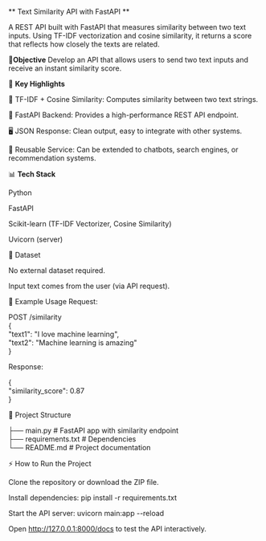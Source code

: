 ** Text Similarity API with FastAPI **

A REST API built with FastAPI that measures similarity between two text inputs. Using TF-IDF vectorization and cosine similarity, it returns a score that reflects how closely the texts are related.

📌**Objective**
Develop an API that allows users to send two text inputs and receive an instant similarity score.

🚀 **Key Highlights**

🧠 TF-IDF + Cosine Similarity: Computes similarity between two text strings.

🚀 FastAPI Backend: Provides a high-performance REST API endpoint.

🖥 JSON Response: Clean output, easy to integrate with other systems.

🔧 Reusable Service: Can be extended to chatbots, search engines, or recommendation systems.

📊 **Tech Stack**

Python

FastAPI

Scikit-learn (TF-IDF Vectorizer, Cosine Similarity)

Uvicorn (server)

📂 Dataset

No external dataset required.

Input text comes from the user (via API request).

🧪 Example Usage
Request:

POST /similarity  
{  
  "text1": "I love machine learning",  
  "text2": "Machine learning is amazing"  
}  


Response:

{  
  "similarity_score": 0.87  
}  


📂 Project Structure

├── main.py                # FastAPI app with similarity endpoint  
├── requirements.txt       # Dependencies  
└── README.md              # Project documentation  


⚡ How to Run the Project

Clone the repository or download the ZIP file.

Install dependencies: pip install -r requirements.txt

Start the API server: uvicorn main:app --reload

Open http://127.0.0.1:8000/docs to test the API interactively.
